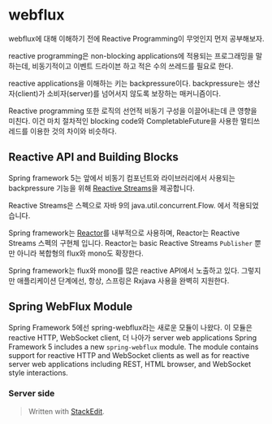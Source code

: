 # webflux 

webflux에 대해 이해하기 전에 Reactive Programming이 무엇인지 먼저 공부해보자. 

reactive programming은 non-blocking applications에 적용되는 프로그래밍을 말하는데, 비동기적이고 이벤트 드라이븐 하고 적은 수의 쓰레드를 필요로 한다. 

reactive applications을 이해하는 키는 backpressure이다. backpressure는 생산자(client)가 소비자(server)를 넘어서지 않도록 보장하는 매커니즘이다. 

Reactive programming 또한 로직의 선언적 비동기 구성을 이끌어내는데 큰 영향을 미친다. 이건 마치 절차적인 blocking code와 CompletableFuture을 사용한 멀티쓰레드를 이용한 것의 차이와 비슷하다. 

## Reactive API and Building Blocks

Spring framework 5는 앞에서 비동기 컴포넌트와 라이브러리에서 사용되는  backpressure 기능을 위해 [Reactive Streams](https://github.com/reactive-streams/reactive-streams-jvm#reactive-streams)을 제공합니다.

Reactive Streams은 스펙으로 자바 9의 java.util.concurrent.Flow. 에서 적용되었습니다.

Spring framework는 [Reactor](https://projectreactor.io/)를 내부적으로 사용하며, Reactor는 Reactive Streams 스펙의 구현체 입니다. Reactor는 basic Reactive Streams `Publisher`  뿐만 아니라 복합형의 flux와 mono도 확장한다. 

Spring framework는 flux와 mono를 많은 reactive API에서 노출하고 있다. 그렇지만 애플리케이션 단계에선, 항상, 스프링은 Rxjava 사용을 완벽히 지원한다. 

## Spring WebFlux Module

Spring Framework 5에선 spring-webflux라는 새로운 모듈이 나왔다. 이 모듈은 reactive HTTP, WebSocket client, 더 나아가 server web applications
Spring Framework 5 includes a new  `spring-webflux`  module. The module contains support for reactive HTTP and WebSocket clients as well as for reactive server web applications including REST, HTML browser, and WebSocket style interactions.

### Server side


> Written with [StackEdit](https://stackedit.io/).
<!--stackedit_data:
eyJoaXN0b3J5IjpbLTE4Nzg0NjMxMThdfQ==
-->